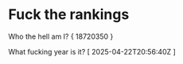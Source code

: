 # Fuck the rankings

Who the hell am I?
{ 18720350 }

What fucking year is it?
[ 2025-04-22T20:56:40Z ]
